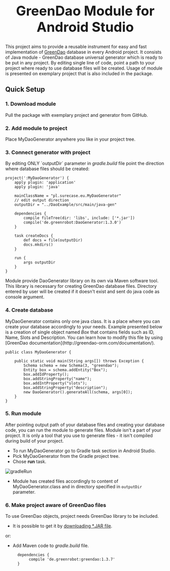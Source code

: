 ## <center><h1>GreenDao Module for Android Studio</h1></center>

This project aims to provide a reusable instrument for easy and fast implementation of [GreenDao](http://greendao-orm.com/) database in every Android project. It consists of Java module - GreenDao database universal generator which is ready to be put in any project. By editing single line of code, point a path to your project where ready to use database files will be created. Usage of module is presented on exemplary project that is also included in the package. 

## Quick Setup
<h3>1. Download module</h3>
Pull the package with exemplary project and generator from GitHub.

<h3>2. Add module to project</h3>
Place MyDaoGenerator anywhere you like in your project tree.

<h3>3. Connect generator with project</h3> 
By editing ONLY `outputDir` parameter in <i>gradle.build</i> file point the direction where database files should be created:

    project(':MyDaoGenerator') {
        apply plugin: 'application'
        apply plugin: 'java'

        mainClassName = "pl.surecase.eu.MyDaoGenerator"
        // edit output direction
        outputDir = "../DaoExample/src/main/java-gen"

        dependencies {
            compile fileTree(dir: 'libs', include: ['*.jar'])
            compile('de.greenrobot:DaoGenerator:1.3.0')
        }

        task createDocs {
            def docs = file(outputDir)
            docs.mkdirs()
        }

        run {
            args outputDir
        }
    }

Module provide DaoGenerator library on its own via Maven software tool. This library is necessary for creating GreenDao database files. Directory entered by user will be created if it doesn't exist and sent do java code as console argument.

<h3>4. Create database</h3>
MyDaoGenerator contains only one java class. It is a place where you can create your database accordingly to your needs. Example presented below is a creation of single object named <i> Box </i> that contains fields such as ID, Name, Slots and Description. You can learn how to modify this file by using [GreenDao documentation](http://greendao-orm.com/documentation/).

    public class MyDaoGenerator {

        public static void main(String args[]) throws Exception {
            Schema schema = new Schema(3, "greendao");
            Entity box = schema.addEntity("Box");
            box.addIdProperty();
            box.addStringProperty("name");
            box.addIntProperty("slots");
            box.addStringProperty("description");
            new DaoGenerator().generateAll(schema, args[0]);
        }
    } 

<h3>5. Run module </h3>
After pointing output path of your database files and creating your database code, you can run the module to generate files. Module isn't a part of your project. It is only a tool that you use to generate files - it isn't compiled during build of your project. 

- To run MyDaoGenerator go to Gradle task section in Android Studio. 
- Pick MyDaoGenerator from the Gradle project tree.
- Chose <b>run</b> task.

![gradleRun](https://github.com/SureCase/GreenDaoForAndroidStudio/blob/master/Screenshots/gradleRun.png?raw=true)

- Module has created files accordingly to content of MyDaoGenerator.class and in directory specified in `outputDir` parameter.

<h3>6. Make project aware of GreenDao files</h3>
To use GreenDao objects, project needs GreenDao library to be included.

- It is possible to get it by [downloading *.JAR file](http://search.maven.org/#search%7Cga%7C1%7Cg%3A%22de.greenrobot%22%20AND%20a%3A%22greendao%22).

or:

- Add Maven code to <i>gradle.build</i> file.

        dependencies {
             compile 'de.greenrobot:greendao:1.3.7'
        }

